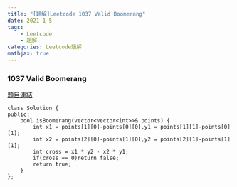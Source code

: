 ```yaml
---
title: "[題解]Leetcode 1037 Valid Boomerang"
date: 2021-1-5
tags: 
    - Leetcode
    - 題解
categories: Leetcode題解
mathjax: true
---
```


### 1037 Valid Boomerang
<!--more-->
[題目連結](https://leetcode.com/problems/valid-boomerang)

```cpp=
class Solution {
public:
    bool isBoomerang(vector<vector<int>>& points) {
        int x1 = points[1][0]-points[0][0],y1 = points[1][1]-points[0][1];
        int x2 = points[2][0]-points[1][0],y2 = points[2][1]-points[1][1];
        int cross = x1 * y2 - x2 * y1;
        if(cross == 0)return false;
        return true;
    }
};
```
